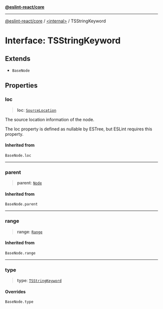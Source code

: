 [**@eslint-react/core**](../../README.md)

***

[@eslint-react/core](../../README.md) / [\<internal\>](../README.md) / TSStringKeyword

# Interface: TSStringKeyword

## Extends

- `BaseNode`

## Properties

### loc

> **loc**: [`SourceLocation`](SourceLocation.md)

The source location information of the node.

The loc property is defined as nullable by ESTree, but ESLint requires this property.

#### Inherited from

`BaseNode.loc`

***

### parent

> **parent**: [`Node`](../type-aliases/Node.md)

#### Inherited from

`BaseNode.parent`

***

### range

> **range**: [`Range`](../type-aliases/Range.md)

#### Inherited from

`BaseNode.range`

***

### type

> **type**: [`TSStringKeyword`](../README.md#tsstringkeyword)

#### Overrides

`BaseNode.type`

